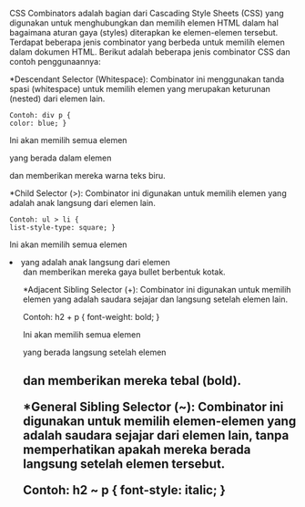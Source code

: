CSS Combinators adalah bagian dari Cascading Style Sheets (CSS) yang digunakan untuk menghubungkan dan memilih elemen HTML dalam hal bagaimana aturan gaya (styles) diterapkan ke elemen-elemen tersebut. Terdapat beberapa jenis combinator yang berbeda untuk memilih elemen dalam dokumen HTML. Berikut adalah beberapa jenis combinator CSS dan contoh penggunaannya:

*Descendant Selector (Whitespace):
    Combinator ini menggunakan tanda spasi (whitespace) untuk memilih elemen yang merupakan keturunan (nested) dari elemen lain.

    Contoh: div p {
    color: blue; }

Ini akan memilih semua elemen <p> yang berada dalam elemen <div> dan memberikan mereka warna teks biru.

*Child Selector (>):
Combinator ini digunakan untuk memilih elemen yang adalah anak langsung dari elemen lain.

    Contoh: ul > li {
    list-style-type: square; }

Ini akan memilih semua elemen <li> yang adalah anak langsung dari elemen <ul> dan memberikan mereka gaya bullet berbentuk kotak.

*Adjacent Sibling Selector (+):
Combinator ini digunakan untuk memilih elemen yang adalah saudara sejajar dan langsung setelah elemen lain.

Contoh: h2 + p {
    font-weight: bold; }

Ini akan memilih semua elemen <p> yang berada langsung setelah elemen <h2> dan memberikan mereka tebal (bold).

*General Sibling Selector (~):
Combinator ini digunakan untuk memilih elemen-elemen yang adalah saudara sejajar dari elemen lain, tanpa memperhatikan apakah mereka berada langsung setelah elemen tersebut.

Contoh: h2 ~ p {
    font-style: italic; }
